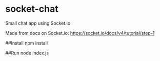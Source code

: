 # socket-chat
Small chat app using Socket.io

Made from docs on Socket.io: https://socket.io/docs/v4/tutorial/step-1

##Install
npm install

##Run
node index.js
